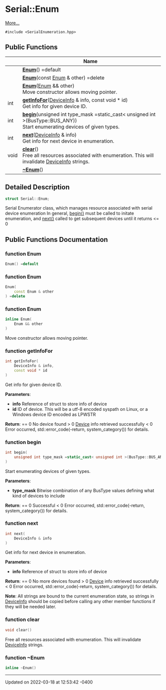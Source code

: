 # Serial::Enum


 [More...](#detailed-description)


`#include <SerialEnumeration.hpp>`

## Public Functions

|                | Name           |
| -------------- | -------------- |
| | **[Enum](struct_serial_1_1_enum.md#function-enum)**() =default |
| | **[Enum](struct_serial_1_1_enum.md#function-enum)**(const [Enum](struct_serial_1_1_enum.md) & other) =delete |
| | **[Enum](struct_serial_1_1_enum.md#function-enum)**([Enum](struct_serial_1_1_enum.md) && other)<br>Move constructor allows moving pointer.  |
| int | **[getInfoFor](struct_serial_1_1_enum.md#function-getinfofor)**([DeviceInfo](struct_serial_1_1_device_info.md) & info, const void * id)<br>Get info for given device ID.  |
| int | **[begin](struct_serial_1_1_enum.md#function-begin)**(unsigned int type_mask =static_cast< unsigned int >(BusType::BUS_ANY))<br>Start enumerating devices of given types.  |
| int | **[next](struct_serial_1_1_enum.md#function-next)**([DeviceInfo](struct_serial_1_1_device_info.md) & info)<br>Get info for next device in enumeration.  |
| void | **[clear](struct_serial_1_1_enum.md#function-clear)**()<br>Free all resources associated with enumeration. This will invalidate [DeviceInfo](struct_serial_1_1_device_info.md) strings.  |
| | **[~Enum](struct_serial_1_1_enum.md#function-~enum)**() |

## Detailed Description

```cpp
struct Serial::Enum;
```


Serial Enumerator class, which manages resource associated with serial device enumeration In general, [begin()](struct_serial_1_1_enum.md#function-begin) must be called to initate enumeration, and [next()](struct_serial_1_1_enum.md#function-next) called to get subsequent devices until it returns <= 0 

## Public Functions Documentation

### function Enum

```cpp
Enum() =default
```


### function Enum

```cpp
Enum(
    const Enum & other
) =delete
```


### function Enum

```cpp
inline Enum(
    Enum && other
)
```

Move constructor allows moving pointer. 

### function getInfoFor

```cpp
int getInfoFor(
    DeviceInfo & info,
    const void * id
)
```

Get info for given device ID. 

**Parameters**: 

  * **info** Reference of struct to store info of device 
  * **id** ID of device. This will be a utf-8 encoded syspath on Linux, or a Windows device ID encoded as LPWSTR 


**Return**: == 0 No device found > 0 [Device](struct_serial_1_1_device.md) info retrieved successfully < 0 Error occurred, std::error_code(-return, system_category()) for details. 

### function begin

```cpp
int begin(
    unsigned int type_mask =static_cast< unsigned int >(BusType::BUS_ANY)
)
```

Start enumerating devices of given types. 

**Parameters**: 

  * **type_mask** Bitwise combination of any BusType values defining what kind of devices to include 


**Return**: == 0 Successful < 0 Error occurred, std::error_code(-return, system_category()) for details. 

### function next

```cpp
int next(
    DeviceInfo & info
)
```

Get info for next device in enumeration. 

**Parameters**: 

  * **info** Reference of struct to store info of device 


**Return**: == 0 No more devices found > 0 [Device](struct_serial_1_1_device.md) info retrieved successfully < 0 Error occurred, std::error_code(-return, system_category()) for details. 

**Note**: All strings are bound to the current enumeration state, so strings in [DeviceInfo](struct_serial_1_1_device_info.md) should be copied before calling any other member functions if they will be needed later. 

### function clear

```cpp
void clear()
```

Free all resources associated with enumeration. This will invalidate [DeviceInfo](struct_serial_1_1_device_info.md) strings. 

### function ~Enum

```cpp
inline ~Enum()
```


-------------------------------

Updated on 2022-03-18 at 12:53:42 -0400